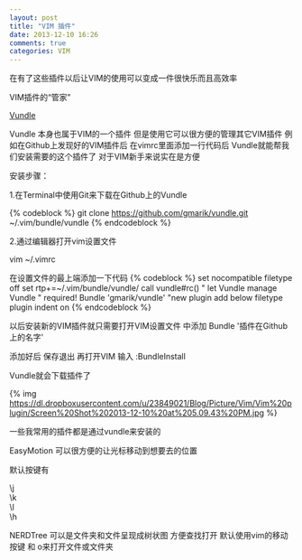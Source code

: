 ```yaml
---
layout: post
title: "VIM 插件"
date: 2013-12-10 16:26
comments: true
categories: VIM 
---
```

在有了这些插件以后让VIM的使用可以变成一件很快乐而且高效率  

VIM插件的“管家”  

[Vundle](https://github.com/gmarik/vundle)  

Vundle 本身也属于VIM的一个插件 但是使用它可以很方便的管理其它VIM插件 例如在Github上发现好的VIM插件后 在vimrc里面添加一行代码后 Vundle就能帮我们安装需要的这个插件了 对于VIM新手来说实在是方便  

安装步骤：

1.在Terminal中使用Git来下载在Github上的Vundle 

{% codeblock %}
git clone https://github.com/gmarik/vundle.git ~/.vim/bundle/vundle
{% endcodeblock %}

2.通过编辑器打开vim设置文件

vim ~/.vimrc 

在设置文件的最上端添加一下代码
{% codeblock %}
set nocompatible
filetype off
set rtp+=~/.vim/bundle/vundle/
call vundle#rc()
" let Vundle manage Vundle
" required! 
Bundle 'gmarik/vundle'
"new plugin add below
filetype plugin indent on
{% endcodeblock %} 

以后安装新的VIM插件就只需要打开VIM设置文件 中添加 Bundle '插件在Github上的名字' 

添加好后 保存退出 再打开VIM 输入 :BundleInstall  

Vundle就会下载插件了

{% img https://dl.dropboxusercontent.com/u/23849021/Blog/Picture/Vim/Vim%20plugin/Screen%20Shot%202013-12-10%20at%205.09.43%20PM.jpg %}

一些我常用的插件都是通过vundle来安装的

EasyMotion 可以很方便的让光标移动到想要去的位置

默认按键有

\j   
\k   
\l  
\h

NERDTree 可以是文件夹和文件呈现成树状图 方便查找打开 默认使用vim的移动按键 和 o来打开文件或文件夹


